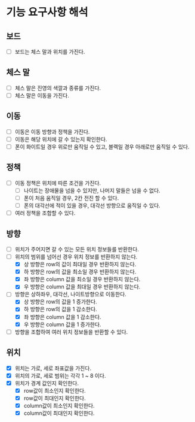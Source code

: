 # 기능 요구사항 해석

## 보드

- [ ] 보드는 체스 말과 위치를 가진다.

## 체스 말

- [ ] 체스 말은 진영의 색깔과 종류를 가진다.
- [ ] 체스 말은 이동을 가진다.

## 이동

- [ ] 이동은 이동 방향과 정책을 가진다.
- [ ] 이동은 해당 위치에 갈 수 있는지 확인한다.
- [ ] 폰이 화이트일 경우 위로만 움직일 수 있고, 블랙일 경우 아래로만 움직일 수 있다.

## 정책

- [ ] 이동 정책은 위치에 따른 조건을 가진다.
    - [ ] 나이트는 장애물을 넘을 수 있지만, 나머지 말들은 넘을 수 없다.
    - [ ] 폰이 처음 움직일 경우, 2칸 전진 할 수 있다.
    - [ ] 폰의 대각선에 적이 있을 경우, 대각선 방향으로 움직일 수 있다.
- [ ] 여러 정책을 조합할 수 있다.

## 방향

- [ ] 위치가 주어지면 갈 수 있는 모든 위치 정보들를 반환한다.
- [ ] 위치의 범위를 넘어선 경우 위치 정보를 반환하지 않는다.
    - [x] 상 방향은 row의 값이 최대일 경우 반환하지 않는다.
    - [x] 하 방향은 row의 값을 최소일 경우 반환하지 않는다.
    - [x] 좌 방향은 column 값을 최소일 경우 반환하지 않는다.
    - [x] 우 방향은 column 값을 최대일 경우 반환하지 않는다.
- [ ] 방향은 상하좌우, 대각선, 나이트방향으로 이동한다.
    - [x] 상 방향은 row의 값을 1 증가한다.
    - [x] 하 방향은 row의 값을 1 감소한다.
    - [x] 좌 방향은 column 값을 1 감소한다.
    - [x] 우 방향은 column 값을 1 증가한다.
- [ ] 방향을 조합하여 여러 위치 정보들을 반환할 수 있다.

## 위치

- [x] 위치는 가로, 세로 좌표값을 가진다.
- [x] 위치의 가로, 세로 범위는 각각 1 ~ 8 이다.
- [x] 위치가 경계 값인지 확인한다.
    - [x] row값이 최소인지 확인한다.
    - [x] row값이 최대인지 확인한다.
    - [x] column값이 최소인지 확인한다.
    - [x] column값이 최대인지 확인한다.
